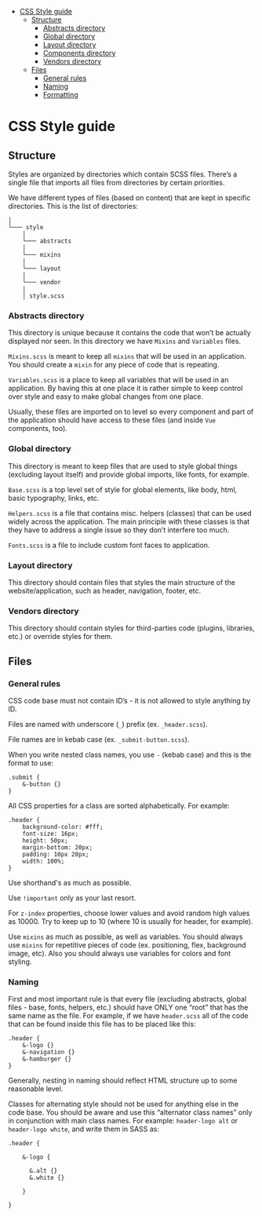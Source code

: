 - [CSS Style guide](#css-style-guide)
  - [Structure](#structure)
    - [Abstracts directory](#abstracts-directory)
    - [Global directory](#global-directory)
    - [Layout directory](#layout-directory)
    - [Components directory](#components-directory)
    - [Vendors directory](#vendors-directory)
  - [Files](#files)
    - [General rules](#general-rules)
    - [Naming](#naming)
    - [Formatting](#formatting)


# CSS Style guide

## Structure

Styles are organized by directories which contain SCSS files. There’s a single file that imports all files from directories by certain priorities.

We have different types of files (based on content) that are kept in specific directories. This is the list of directories:

```
│
└─── style
    │
    └─── abstracts
    │
    └─── mixins
    │
    └─── layout
    │
    └─── vendor
    │
    │ style.scss
```

### Abstracts directory

This directory is unique because it contains the code that won’t be actually displayed nor seen. In this directory we have `Mixins` and `Variables` files.

`Mixins.scss` is meant to keep all `mixins` that will be used in an application. You should create a `mixin` for any piece of code that is repeating.

`Variables.scss` is a place to keep all variables that will be used in an application. By having this at one place it is rather simple to keep control over style and easy to make global changes from one place.

Usually, these files are imported on to level so every component and part of the application should have access to these files (and inside `Vue` components, too).


### Global directory

This directory is meant to keep files that are used to style global things (excluding layout itself) and  provide global imports, like fonts, for example.

`Base.scss` is a top level set of style for global elements, like body, html, basic typography, links, etc.

`Helpers.scss` is a file that contains misc. helpers (classes) that can be used widely across the  application. The main principle with these classes is that they have to address a single issue so they don’t interfere too much.

`Fonts.scss` is a file to include custom font faces to application.


### Layout directory

This directory should contain files that styles the main structure of the website/application, such as header, navigation, footer, etc.


### Vendors directory

This directory should contain styles for third-parties code (plugins, libraries, etc.) or override styles for them.



## Files

### General rules

CSS code base must not contain ID’s - it is not allowed to style anything by ID.

Files are named with underscore (`_`) prefix (ex. `_header.scss`).

File names are in kebab case (ex. `_submit-button.scss`).

When you write nested class names, you use `-` (kebab case) and this is the format to use:

```
.submit {
    &-button {}
}
```

All CSS properties for a class are sorted alphabetically. For example:

```
.header {
    background-color: #fff;
    font-size: 16px;
    height: 50px;
    margin-bottom: 20px;
    padding: 10px 20px;
    width: 100%;
}
```

Use shorthand's as much as possible.

Use `!important` only as your last resort.

For `z-index` properties, choose lower values and avoid random high values as 10000. Try to keep up to 10 (where 10 is usually for header, for example).

Use `mixins` as much as possible, as well as variables. You should always use `mixins` for repetitive pieces of code (ex. positioning, flex, background image, etc). Also you should always use variables for colors and font styling.


### Naming

First and most important rule is that every file (excluding abstracts, global files - base, fonts, helpers, etc.) should have ONLY one “root” that has the same name as the file. For example, if we have `header.scss` all of the code that can be found inside this file has to be placed like this:

```
.header {
    &-logo {}
    &-navigation {}
    &-hamburger {}
}
```

Generally, nesting in naming should reflect HTML structure up to some reasonable level.

Classes for alternating style should not be used for anything else in the code base. You should be aware and use this “alternator class names” only in conjunction with main class names. For example: `header-logo alt` or `header-logo white`, and write them in SASS as:

```
.header {

    &-logo {

      &.alt {}
      &.white {}

    }

}
```
